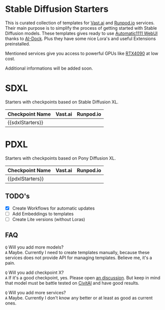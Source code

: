 # Stable Diffusion Starters

This is curated collection of templates for [Vast.ai](https://cloud.vast.ai/create/?ref_id=62878) and [Runpod.io](https://runpod.io/console/deploy?ref=gzvzzzv9) services. Their main purpose is to simplify the process of getting started with Stable Diffusion models. These templates gives ready to use [Automatic1111 WebUI](https://github.com/AUTOMATIC1111/stable-diffusion-webui) thanks to [AI-Dock](https://github.com/ai-dock/stable-diffusion-webui). Plus they have some nice Lora's and useful Extensions preinstalled.

Mentioned services give you access to powerful GPUs like [RTX4090](https://www.nvidia.com/en-us/geforce/graphics-cards/40-series/rtx-4090/) at low cost.

Additional informations will be added soon.

# SDXL

Starters with checkpoints based on Stable Diffusion XL.

| Checkpoint Name  | Vast.ai | Runpod.io |
| ---------------- | :-----: | :-------: |
| {{sdxlStarters}} |         |           |

# PDXL

Starters with checkpoints based on Pony Diffusion XL.

| Checkpoint Name  | Vast.ai | Runpod.io |
| ---------------- | :-----: | :-------: |
| {{pdxlStarters}} |         |           |

## TODO's

- [x] Create Workflows for automatic updates
- [ ] Add Embeddings to templates
- [ ] Create Lite versions (without Loras)

## FAQ

`Q` Will you add more models?  
`A` Maybe. Currently I need to create templates manually, because these services does not provide API for managing templates. Believe me, it's a pain.

`Q` Will you add checkpoint X?  
`A` If it's a good checkpoint, yes. Please open [an discussion](https://github.com/Avaray/stable-diffusion-starters/discussions/new?category=ideas). But keep in mind that model must be battle tested on [CivitAI](https://civitai.com/models) and have good results.

`Q` Will you add more services?  
`A` Maybe. Currently I don't know any better or at least as good as current ones.

